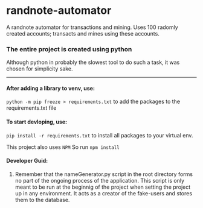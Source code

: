 # randnote-automator
A randnote automator for transactions and mining. Uses 100 radomly created accounts; transacts and mines using these accounts. 

### The entire project is created using python
Although python in probably the slowest tool to do such a task, it was chosen for simplicity sake.

---
#### After adding a library to venv, use:

`python -m pip freeze > requirements.txt` to add the packages to the requirements.txt file

#### To start devloping, use:

`pip install -r requirements.txt` to install all packages to your virtual env. 

This project also uses `NPM`
So run `npm install`


#### Developer Guid:
1. Remember that the nameGenerator.py script in the root directory forms no part of the ongoing process of the application. This script is only meant to be run at the beginnig of the project when setting the project up in any environment. It acts as a creator of the fake-users and stores them to the database.